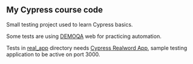 ## My Cypress course code
Small testing project used to learn Cypress basics.

Some tests are using [DEMOQA](https://demoqa.com) web for practicing automation.

Tests in [real_app](/cypress/e2e/real_app) directory needs [Cypress Realword App](https://github.com/cypress-io/cypress-realworld-app), sample testing application to be active on port 3000.
